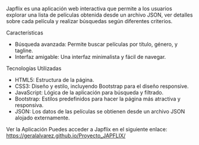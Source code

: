 Japflix es una aplicación web interactiva que permite a los usuarios explorar una lista de películas obtenida desde un archivo JSON, ver detalles sobre cada película y realizar búsquedas según diferentes criterios.

Características
- Búsqueda avanzada: Permite buscar películas por título, género, y tagline.
- Interfaz amigable: Una interfaz minimalista y fácil de navegar.

Tecnologías Utilizadas
- HTML5: Estructura de la página.
- CSS3: Diseño y estilo, incluyendo Bootstrap para el diseño responsive.
- JavaScript: Lógica de la aplicación para búsqueda y filtrado.
- Bootstrap: Estilos predefinidos para hacer la página más atractiva y responsiva.
- JSON: Los datos de las películas se obtienen desde un archivo JSON alojado externamente.

Ver la Aplicación
Puedes acceder a Japflix en el siguiente enlace:
https://geralalvarez.github.io/Proyecto_JAPFLIX/
